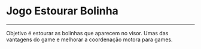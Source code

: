 # Jogo Estourar Bolinha 
___________________________________________________________

Objetivo é estourar as bolinhas que aparecem no visor. 
Umas das vantagens do game e melhorar a coordenação motora para games.